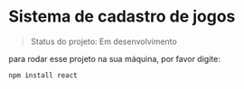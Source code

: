 # Sistema de cadastro de jogos

> Status do projeto: Em desenvolvimento

para rodar esse projeto na sua máquina, por favor digite:

```
npm install react
```
